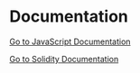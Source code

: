 # Documentation
[Go to JavaScript Documentation](./js.md)

[Go to Solidity Documentation](./sol.md)
